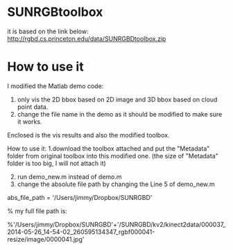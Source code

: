 # SUNRGBtoolbox
it is based on the link below:
http://rgbd.cs.princeton.edu/data/SUNRGBDtoolbox.zip

# How to use it
I modified the Matlab demo code:

1. only vis the 2D bbox based on 2D image and 3D bbox based on cloud point data.
2. change the file name in the demo as it should be modified to make sure it works.

Enclosed is the vis results and also the modified toolbox.

How to use it:
1.download the toolbox attached and put the "Metadata" folder from original toolbox into this modified one. (the size of "Metadata" folder is too big, I will not attach it)

2. run demo_new.m instead of demo.m
3. change the absolute file path by changing the Line 5 of demo_new.m

abs_file_path = '/Users/jimmy/Dropbox/SUNRGBD'


% my full file path is:  

%'/Users/jimmy/Dropbox/SUNRGBD'+'/SUNRGBD/kv2/kinect2data/000037_2014-05-26_14-54-02_260595134347_rgbf000041-resize/image/0000041.jpg'


